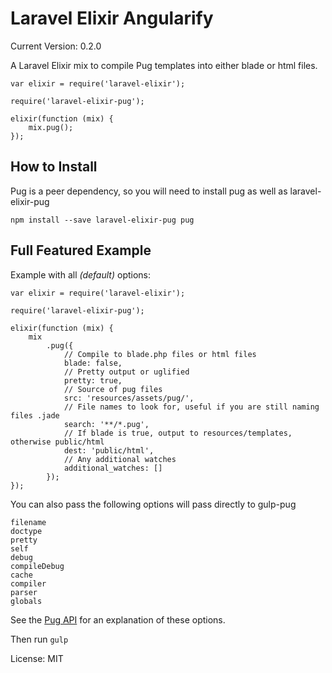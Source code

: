 Laravel Elixir Angularify
============================

Current Version: 0.2.0

A Laravel Elixir mix to compile Pug templates into either blade or html files.

    var elixir = require('laravel-elixir');

    require('laravel-elixir-pug');

    elixir(function (mix) {
        mix.pug();
    });

How to Install
--------------

Pug is a peer dependency, so you will need to install pug as well as laravel-elixir-pug

    npm install --save laravel-elixir-pug pug

Full Featured Example
---------------------

Example with all *(default)* options:

    var elixir = require('laravel-elixir');

    require('laravel-elixir-pug');

    elixir(function (mix) {
        mix
            .pug({
                // Compile to blade.php files or html files
                blade: false,
                // Pretty output or uglified
                pretty: true,
                // Source of pug files
                src: 'resources/assets/pug/',
                // File names to look for, useful if you are still naming files .jade
                search: '**/*.pug',
                // If blade is true, output to resources/templates, otherwise public/html
                dest: 'public/html',
                // Any additional watches
                additional_watches: []
            });
    });

You can also pass the following options will pass directly to gulp-pug

    filename
    doctype
    pretty
    self
    debug
    compileDebug
    cache
    compiler
    parser
    globals

See the [Pug API](https://www.pug-lang.com/api) for an explanation of these options.

Then run `gulp`

License: MIT